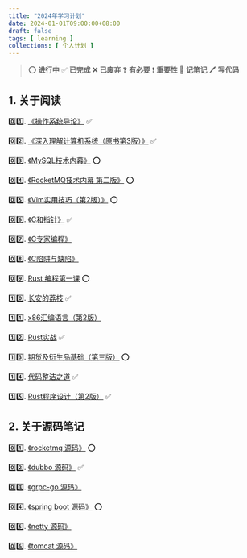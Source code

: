 ```yaml
---
title: "2024年学习计划"
date: 2024-01-01T09:00:00+08:00
draft: false
tags: [ learning ]
collections: [ 个人计划 ]
---
```


> :o: **进行中**
> :white_check_mark: **已完成**
> :x: **已废弃**
> :question: **有必要**
> :exclamation: **重要性**
> :memo: **记笔记**
> :pen: **写代码**

## 1. 关于阅读

:zero::one:. [《操作系统导论》](https://book.douban.com/subject/33463930/) :white_check_mark:

:zero::two:. [《深入理解计算机系统（原书第3版）》](https://book.douban.com/subject/26912767/) :white_check_mark:

:zero::three:. [《MySQL技术内幕》](https://book.douban.com/subject/24708143/) :o:

:zero::four:. [《RocketMQ技术内幕 第二版》](https://book.douban.com/subject/35626441/) :o:

:zero::five:. [《Vim实用技巧（第2版）》](https://book.douban.com/subject/26967597/) :o:

:zero::six:. [《C和指针》](https://book.douban.com/subject/3012360/) :white_check_mark:

:zero::seven:. [《C专家编程》](https://book.douban.com/subject/2377310/)

:zero::eight:. [《C陷阱与缺陷》](https://book.douban.com/subject/2778632/)

:zero::nine:. [Rust 编程第一课](https://time.geekbang.org/column/intro/100085301) :o:

:one::zero:. [长安的荔枝](https://book.douban.com/subject/36104107/) :white_check_mark:

:one::one:. [x86汇编语言（第2版）](https://book.douban.com/subject/36238072/)

:one::two:. [Rust实战](https://book.douban.com/subject/36059499/) :white_check_mark:

:one::three:. [期货及衍生品基础（第三版）](https://book.douban.com/subject/35729143/) :o:

:one::four:. [代码整洁之道](https://book.douban.com/subject/34986245/) :white_check_mark:

:one::five:. [Rust程序设计（第2版）](https://book.douban.com/subject/36547630/) :white_check_mark:


## 2. 关于源码笔记

:zero::one:. [《rocketmq 源码》](https://github.com/apache/rocketmq) :o:

:zero::two:. [《dubbo 源码》](https://github.com/apache/dubbo) :white_check_mark:

:zero::three:. [《grpc-go 源码》](https://github.com/grpc/grpc-go)

:zero::four:. [《spring boot 源码》](https://github.com/spring-projects/spring-boot) :o:

:zero::five:. [《netty 源码》](https://github.com/netty/netty)

:zero::six:. [《tomcat 源码》](https://github.com/apache/tomcat)